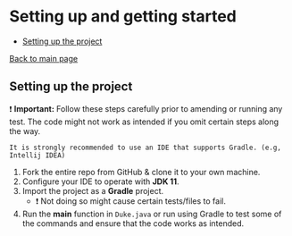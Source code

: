 # Setting up and getting started


* [Setting up the project](#setting-up-the-project)

[Back to main page](README.md)

## Setting up the project
:exclamation: **Important:** Follow these steps carefully prior to amending or running any test.
The code might not work as intended if you omit certain steps along the way.<br>
```
It is strongly recommended to use an IDE that supports Gradle. (e.g, Intellij IDEA)
```

1) Fork the entire repo from GitHub & clone it to your own machine.
2) Configure your IDE to operate with **JDK 11**.
3) Import the project as a **Gradle** project. 
    - :exclamation: Not doing so might cause certain tests/files to fail.
4) Run the **main** function in `Duke.java` or run using Gradle to test some of the commands and ensure
that the code works as intended.